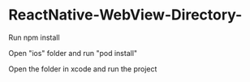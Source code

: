# ReactNative-WebView-Directory-

Run npm install

Open "ios" folder and run "pod install"

Open the folder in xcode and run the project
